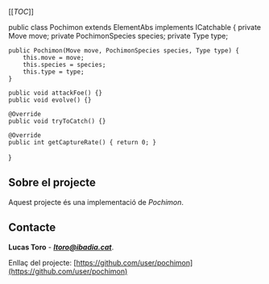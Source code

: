 [[_TOC_]]

public class Pochimon extends ElementAbs implements ICatchable {
    private Move move;
    private PochimonSpecies species;
    private Type type;

    public Pochimon(Move move, PochimonSpecies species, Type type) {
        this.move = move;
        this.species = species;
        this.type = type;
    }

    public void attackFoe() {}
    public void evolve() {}

    @Override
    public void tryToCatch() {}

    @Override
    public int getCaptureRate() { return 0; }
}

## Sobre el projecte

Aquest projecte és una implementació de *Pochimon*.

## Contacte
**Lucas Toro** - ***ltoro@ibadia.cat***.

Enllaç del projecte:
[https://github.com/user/pochimon](https://github.com/user/pochimon)